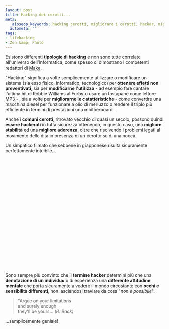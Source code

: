 ```yaml
--- 
layout: post
title: Hacking dei cerotti...
meta: 
  _aioseop_keywords: hacking cerotti, migliorare i cerotti, hacker, migliori cerotti, cerotti tagliati, trucchi cerotti
  autometa: ""
tags: 
- lifehacking
- Zen &amp; Photo
---
```

Esistono differenti **tipologie di hacking** e non sono tutte correlate all'universo dell'informatica, come spesso ci dimostrano i competenti redattori di [Make](http://www.makezine.com/blog/).  

"Hacking" significa a volte semplicemente utilizzare o modificare un sistema (sia esso fisico, informatico, tecnologico) per **ottenere effetti non preventivati**, sia per **modificarne l'utilizzo** - ad esempio fare cantare l'ultima hit di Robbie Williams al Furby o usare un tostapane come lettore MP3 - , sia a volte per **migliorarne le catatteristiche** - come convertire una macchina diesel per funzionare a olio di merluzzo o rendere il triplo più efficiente in termini di prestazioni una moitherboard.  

Anche i **comuni cerotti**, ritrovato vecchio di quasi un secolo, possono quindi **essere hackerati** in tutta sicurezza ottenendo, in questo caso, una **migliore stabilità** ed una **migliore aderenza**, oltre che risolvendo i problemi legati al movimento delle dita in presenza di un cerotto su di una nocca.  

Un simpatico filmato che sebbene in giapponese risulta sicuramente perfettamente intuibile... 

<object width="425" height="350"><param name="movie" value="http://www.youtube.com/v/FhklMGA01Gg"></param><embed src="http://www.youtube.com/v/FhklMGA01Gg" type="application/x-shockwave-flash" width="425" height="350"></embed></object>  

Sono sempre più convinto che il **termine hacker** determini più che una **denotazione di un individuo** o di esperienza una **differente attitudine mentale** che porta sicuramente a vedere il mondo circostante con **occhi e sensibilità differenti**, non lasciandosi traviare da cosa "*non è possibile*".

> "Argue on your limitations  
> and surely enough  
> they'll be yours... *(R. Back)*  

...semplicemente geniale!   
